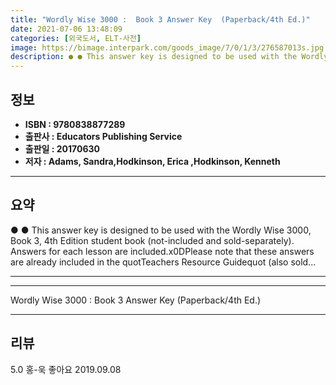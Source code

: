 ```yaml
---
title: "Wordly Wise 3000 :  Book 3 Answer Key  (Paperback/4th Ed.)"
date: 2021-07-06 13:48:09
categories: [외국도서, ELT-사전]
image: https://bimage.interpark.com/goods_image/7/0/1/3/276587013s.jpg
description: ● ● This answer key is designed to be used with the Wordly Wise 3000, Book 3, 4th Edition student book (not-included and sold-separately). Answers for each le
---
```


## **정보**

- **ISBN : 9780838877289**
- **출판사 : Educators Publishing Service**
- **출판일 : 20170630**
- **저자 : Adams, Sandra,Hodkinson, Erica ,Hodkinson, Kenneth**

------



## **요약**

●  ●  This answer key is designed to be used with the Wordly Wise 3000, Book 3, 4th Edition student book (not-included and sold-separately). Answers for each lesson are included.x0DPlease note that these answers are already included in the quotTeachers Resource Guidequot (also sold... 

------



------


Wordly Wise 3000 :  Book 3 Answer Key  (Paperback/4th Ed.) 

------


## **리뷰** 

5.0 홍-욱 좋아요 2019.09.08 <br/>